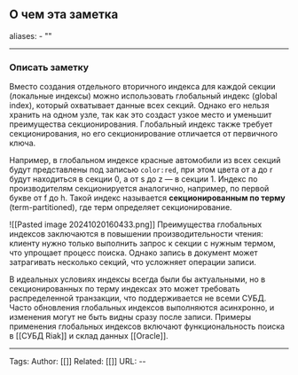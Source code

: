 ## О чем эта заметка
aliases: 
	- ""

---

### Описать заметку 

Вместо создания отдельного вторичного индекса для каждой секции (локальные индексы) можно использовать глобальный индекс (global index), который охватывает данные всех секций. Однако его нельзя хранить на одном узле, так как это создаст узкое место и уменьшит преимущества секционирования. Глобальный индекс также требует секционирования, но его секционирование отличается от первичного ключа.

Например, в глобальном индексе красные автомобили из всех секций будут представлены под записью `color:red`, при этом цвета от a до r будут находиться в секции 0, а от s до z — в секции 1. Индекс по производителям секционируется аналогично, например, по первой букве от f до h. Такой индекс называется **секционированным по терму** (term-partitioned), где терм определяет секционирование.

![[Pasted image 20241020160433.png]]
Преимущества глобальных индексов заключаются в повышении производительности чтения: клиенту нужно только выполнить запрос к секции с нужным термом, что упрощает процесс поиска. Однако запись в документ может затрагивать несколько секций, что усложняет операции записи.

В идеальных условиях индексы всегда были бы актуальными, но в секционированных по терму индексах это может требовать распределенной транзакции, что поддерживается не всеми СУБД. Часто обновления глобальных индексов выполняются асинхронно, и изменения могут не быть видны сразу после записи. Примеры применения глобальных индексов включают функциональность поиска в [[СУБД Riak]] и склад данных [[Oracle]].



---
Tags:
Author: [[]]
Related: [[]]
URL: -- 